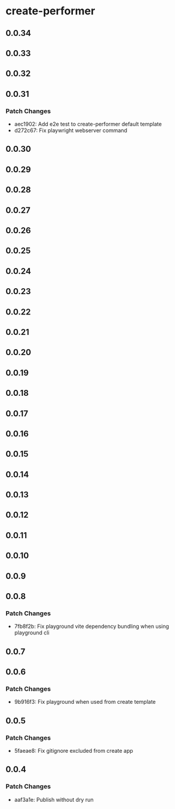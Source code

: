 # create-performer

## 0.0.34

## 0.0.33

## 0.0.32

## 0.0.31

### Patch Changes

- aec1902: Add e2e test to create-performer default template
- d272c67: Fix playwright webserver command

## 0.0.30

## 0.0.29

## 0.0.28

## 0.0.27

## 0.0.26

## 0.0.25

## 0.0.24

## 0.0.23

## 0.0.22

## 0.0.21

## 0.0.20

## 0.0.19

## 0.0.18

## 0.0.17

## 0.0.16

## 0.0.15

## 0.0.14

## 0.0.13

## 0.0.12

## 0.0.11

## 0.0.10

## 0.0.9

## 0.0.8

### Patch Changes

- 7fb8f2b: Fix playground vite dependency bundling when using playground cli

## 0.0.7

## 0.0.6

### Patch Changes

- 9b916f3: Fix playground when used from create template

## 0.0.5

### Patch Changes

- 5faeae8: Fix gitignore excluded from create app

## 0.0.4

### Patch Changes

- aaf3a1e: Publish without dry run
